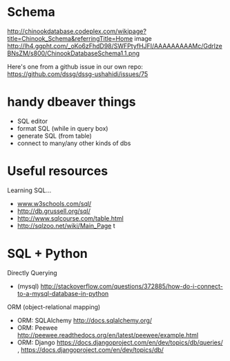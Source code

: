 Schema
==

http://chinookdatabase.codeplex.com/wikipage?title=Chinook_Schema&referringTitle=Home
image
http://lh4.ggpht.com/_oKo6zFhdD98/SWFPtyfHJFI/AAAAAAAAAMc/GdrlzeBNsZM/s800/ChinookDatabaseSchema1.1.png

Here's one from a github issue in our own repo:
https://github.com/dssg/dssg-ushahidi/issues/75


handy dbeaver things
==

- SQL editor
- format SQL (while in query box)
- generate SQL (from table)
- connect to many/any other kinds of dbs


Useful resources
==

Learning SQL...
- www.w3schools.com/sql/
- http://db.grussell.org/sql/
- http://www.sqlcourse.com/table.html
- http://sqlzoo.net/wiki/Main_Page
t

SQL + Python
==

Directly Querying

- (mysql) http://stackoverflow.com/questions/372885/how-do-i-connect-to-a-mysql-database-in-python

ORM (object-relational mapping)
- ORM: SQLAlchemy http://docs.sqlalchemy.org/
- ORM: Peewee http://peewee.readthedocs.org/en/latest/peewee/example.html
- ORM: Django https://docs.djangoproject.com/en/dev/topics/db/queries/ , https://docs.djangoproject.com/en/dev/topics/db/
